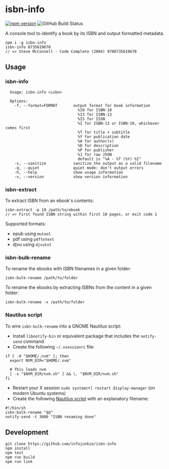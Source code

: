 # isbn-info

[![npm version](https://badge.fury.io/js/isbn-info.svg)](https://badge.fury.io/js/isbn-info)
![GitHub Build Status](https://github.com/infojunkie/isbn-info/workflows/Test/badge.svg)

A console tool to identify a book by its ISBN and output formatted metadata.

```
npm i -g isbn-info
isbn-info 0735619670
// => Steve McConnell - Code Complete (2004) 9780735619678
```

## Usage

### isbn-info
```
  Usage: isbn-info <isbn>

  Options:
    -f, --format=FORMAT       output format for book information
                                %I0 for ISBN-10
                                %I3 for ISBN-13
                                %IS for ISSN
                                %I for ISBN-13 or ISBN-10, whichever comes first
                                %T for title + subtitle
                                %Y for publication date
                                %A for author(s)
                                %D for description
                                %P for publisher
                                %J for raw JSON
                                default is "%A - %T (%Y) %I"
    -s, --sanitize            sanitize the output as a valid filename
    -q, --quiet               quiet mode: don't output errors
    -h, --help                show usage information
    -v, --version             show version information
```

### isbn-extract
To extract ISBN from an ebook's contents:
```
isbn-extract -p 10 /path/to/ebook
// => First found ISBN string within first 10 pages, or exit code 1
```

Supported formats:
- epub using `mutool`
- pdf using `pdftotext`
- djvu using `djvutxt`

### isbn-bulk-rename
To rename the ebooks with ISBN filenames in a given folder:
```
isbn-bulk-rename /path/to/folder
```

To rename the ebooks by extracting ISBNs from the content in a given folder:
```
isbn-bulk-rename -x /path/to/folder
```

### Nautilus script
To wire `isbn-bulk-rename` into a GNOME Nautilus script:
- Install `libnotify-bin` or equivalent package that includes the `notify-send` command
- Create the following `~/.xsessionrc` file:
```
if [ -d "$HOME/.nvm" ]; then
  export NVM_DIR="$HOME/.nvm"

  # This loads nvm
  [ -s "$NVM_DIR/nvm.sh" ] && \. "$NVM_DIR/nvm.sh"
fi
```
- Restart your X session `sudo systemctl restart display-manager` (on modern Ubuntu systems)
- Create the following [Nautilus script](https://askubuntu.com/a/236415/54112) with an explanatory filename:
```
#!/bin/sh
isbn-bulk-rename "$@"
notify-send -t 3000 "ISBN renaming done"
```

## Development

```
git clone https://github.com/infojunkie/isbn-info
npm install
npm test
npm run build
npm run link
```
